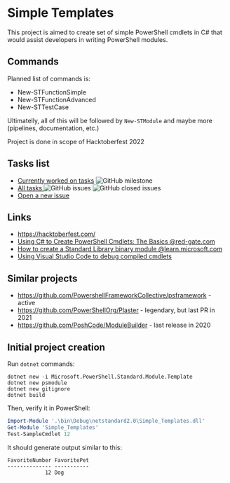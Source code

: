 # Simple Templates

This project is aimed to create set of simple PowerShell cmdlets in C# that would assist developers in writing PowerShell modules.

## Commands

Planned list of commands is:
- New-STFunctionSimple
- New-STFunctionAdvanced
- New-STTestCase

Ultimatelly, all of this will be followed by `New-STModule` and maybe more (pipelines, documentation, etc.)

Project is done in scope of Hacktoberfest 2022

## Tasks list

- [Currently worked on tasks](https://github.com/iricigor/Simple-Templates/milestone/1)
![GitHub milestone](https://img.shields.io/github/milestones/progress-percent/iricigor/Simple-Templates/1?style=plastic)
- [All tasks  ](https://github.com/iricigor/Simple-Templates/issues)
![GitHub issues](https://img.shields.io/github/issues/iricigor/Simple-Templates?style=plastic)
![GitHub closed issues](https://img.shields.io/github/issues-closed/iricigor/Simple-Templates?style=plastic)
- [Open a new issue](https://github.com/iricigor/Simple-Templates/issues/new/choose)


## Links

- https://hacktoberfest.com/
- [Using C# to Create PowerShell Cmdlets: The Basics @red-gate.com](https://www.red-gate.com/simple-talk/development/dotnet-development/using-c-to-create-powershell-cmdlets-the-basics/)
- [How to create a Standard Library binary module @learn.microsoft.com](https://learn.microsoft.com/en-us/powershell/scripting/dev-cross-plat/create-standard-library-binary-module?view=powershell-7.2)
- [Using Visual Studio Code to debug compiled cmdlets](https://learn.microsoft.com/en-us/powershell/scripting/dev-cross-plat/vscode/using-vscode-for-debugging-compiled-cmdlets)

## Similar projects
- https://github.com/PowershellFrameworkCollective/psframework - active
- https://github.com/PowerShellOrg/Plaster - legendary, but last PR in 2021
- https://github.com/PoshCode/ModuleBuilder - last release in 2020

## Initial project creation

Run `dotnet` commands:

```batch
dotnet new -i Microsoft.PowerShell.Standard.Module.Template
dotnet new psmodule
dotnet new gitignore
dotnet build
```

Then, verify it in PowerShell:
```powershell
Import-Module '.\bin\Debug\netstandard2.0\Simple_Templates.dll'
Get-Module 'Simple_Templates'
Test-SampleCmdlet 12
```

It should generate output similar to this:
```
FavoriteNumber FavoritePet
-------------- -----------
            12 Dog
```
